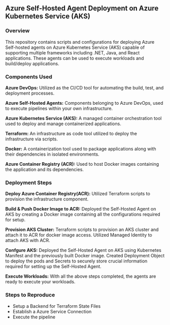 ## Azure Self-Hosted Agent Deployment on Azure Kubernetes Service (AKS)

### Overview
This repository contains scripts and configurations for deploying Azure Self-hosted agents on Azure Kubernetes Service (AKS) capable of supporting multiple frameworks including .NET, Java, and React applications. These agents can be used to execute workloads and build/deploy applications.

### Components Used

**Azure DevOps:** Utilized as the CI/CD tool for automating the build, test, and deployment processes.

**Azure Self-Hosted Agents:** Components belonging to Azure DevOps, used to execute pipelines within your own infrastructure.

**Azure Kubernetes Service (AKS):** A managed container orchestration tool used to deploy and manage containerized applications.

**Terraform:** An infrastructure as code tool utilized to deploy the infrastructure via scripts.

**Docker:** A containerization tool used to package applications along with their dependencies in isolated environments.

**Azure Container Registry (ACR):** Used to host Docker images containing the application and its dependencies.


### Deployment Steps

**Deploy Azure Container Registry(ACR):** Utilized Terraform scripts to provision the infrastructure component.

**Build & Push Docker Image to ACR:** Deployed the Self-Hosted Agent on AKS by creating a Docker image containing all the configurations required for setup.

**Provision AKS Cluster:** Terraform scripts to provision an AKS cluster and attach it to ACR for docker image access. Utilized Managed Identity to attach AKS with ACR.

**Confgure AKS:** Deployed the Self-Hosted Agent on AKS using Kubernetes Manifest and the previously built Docker image. Created Deployment Object to deploy the pods and Secrets to securely store crucial information required for setting up the Self-Hosted Agent.

**Execute Workloads:** With all the above steps completed, the agents are ready to execute your workloads.



### Steps to Reproduce
- Setup a Backend for Terraform State Files
- Establish a Azure Service Connection
- Execute the pipeline